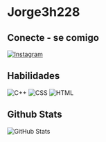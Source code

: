 # Jorge3h228

## Conecte - se comigo
[![Instagram](https://img.shields.io/badge/Instagram-0077B5?style=for-the-badge&logo=instagram&logoColor=black)](https://www.instagram.com/martinstech07/)

## Habilidades
![C++](https://img.shields.io/badge/C%2B%2B-00599C?style=for-the-badge&logo=c%2B%2B&logoColor=white) 	![CSS](https://img.shields.io/badge/C-00599C?style=for-the-badge&logo=c&logoColor=white) ![HTML](https://img.shields.io/badge/python-3670A0?style=for-the-badge&logo=python&logoColor=ffdd54)

## Github Stats
![GitHub Stats](https://github-readme-stats.vercel.app/api?username=Jorge3h228&theme=transparent&bg_color=000&border_color=30A3DC&show_icons=true&icon_color=30A3DC&title_color=#64d22d&text_color=FFF)



